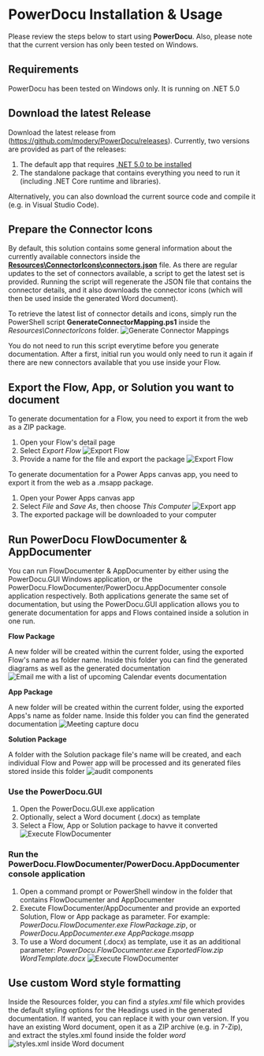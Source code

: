 # PowerDocu Installation & Usage

Please review the steps below to start using **PowerDocu**. Also, please note that the current version has only been tested on Windows.

## Requirements

PowerDocu has been tested on Windows only. It is running on .NET 5.0

## Download the latest Release
Download the latest release from (https://github.com/modery/PowerDocu/releases). Currently, two versions are provided as part of the releases:
1. The default app that requires [.NET 5.0 to be installed](https://dotnet.microsoft.com/download)
2. The standalone package that contains everything you need to run it (including .NET Core runtime and libraries).

Alternatively, you can also download the current source code and compile it (e.g. in Visual Studio Code).

## Prepare the Connector Icons
By default, this solution contains some general information about the currently available connectors inside the **[Resources\ConnectorIcons\connectors.json](PowerDocu.Common\Resources\ConnectorIcons\connectors.json)** file. As there are regular updates to the set of connectors available, a script to get the latest set is provided. Running the script will regenerate the JSON file that contains the connector details, and it also downloads the connector icons (which will then be used inside the generated Word document).

To retrieve the latest list of connector details and icons, simply run the PowerShell script **GenerateConnectorMapping.ps1** inside the *Resources\ConnectorIcons* folder.
![Generate Connector Mappings](Images/GenerateConnectorMapping.png)

You do not need to run this script everytime before you generate documentation. After a first, initial run you would only need to run it again if there are new connectors available that you use inside your Flow.

## Export the Flow, App, or Solution you want to document
To generate documentation for a Flow, you need to export it from the web as a ZIP package. 

1. Open your Flow's detail page
2. Select *Export Flow*
![Export Flow](Images/Export-Flow.png)
3. Provide a name for the file and export the package
![Export Flow](Images/Export-Flow-Package.png)

To generate documentation for a Power Apps canvas app, you need to export it from the web as a .msapp package. 

1. Open your Power Apps canvas app
2. Select *File* and *Save As*, then choose *This Computer*
![Export app](Images/Export-App-Package.png)
3. The exported package will be downloaded to your computer

## Run PowerDocu FlowDocumenter & AppDocumenter

You can run FlowDocumenter & AppDocumenter by either using the PowerDocu.GUI Windows application, or the PowerDocu.FlowDocumenter/PowerDocu.AppDocumenter console application respectively. Both applications generate the same set of documentation, but using the PowerDocu.GUI application allows you to generate documentation for apps and Flows contained inside a solution in one run.

**Flow Package**

A new folder will be created within the current folder, using the exported Flow's name as folder name. Inside this folder you can find the generated diagrams as well as the generated documentation
![Email me with a list of upcoming Calendar events documentation](Images/PowerDocu.FlowDocumenter-generated-output.png)

**App Package**

A new folder will be created within the current folder, using the exported Apps's name as folder name. Inside this folder you can find the generated documentation
![Meeting capture docu](Images/PowerDocu.AppDocumenter-generated-output.png)

**Solution Package**

A folder with the Solution package file's name will be created, and each individual Flow and Power app will be processed and its generated files stored inside this folder
![audit components](Images/Solution-CoEStartKit-AuditComponents.png)

### Use the PowerDocu.GUI
1. Open the PowerDocu.GUI.exe application
2. Optionally, select a Word document (.docx) as template
3. Select a Flow, App or Solution package to havve it converted
![Execute FlowDocumenter](Images/PowerDocu.GUI.png)

### Run the PowerDocu.FlowDocumenter/PowerDocu.AppDocumenter console application
1. Open a command prompt or PowerShell window in the folder that contains FlowDocumenter and AppDocumenter
2. Execute FlowDocumenter/AppDocumenter and provide an exported Solution, Flow or App package as parameter. For example: *PowerDocu.FlowDocumenter.exe FlowPackage.zip*, or *PowerDocu.AppDocumenter.exe AppPackage.msapp*
3. To use a Word document (.docx) as template, use it as an additional parameter: *PowerDocu.FlowDocumenter.exe ExportedFlow.zip WordTemplate.docx*
![Execute FlowDocumenter](Images/PowerDocu.FlowDocumenter-run.png)

## Use custom Word style formatting

Inside the Resources folder, you can find a *styles.xml* file which provides the default styling options for the Headings used in the generated documentation. If wanted, you can replace it with your own version. If you have an existing Word document, open it as a ZIP archive (e.g. in 7-Zip), and extract the styles.xml found inside the folder *word*
![styles.xml inside Word document](Images/7zip-WordDocu-styles.xml.png)
